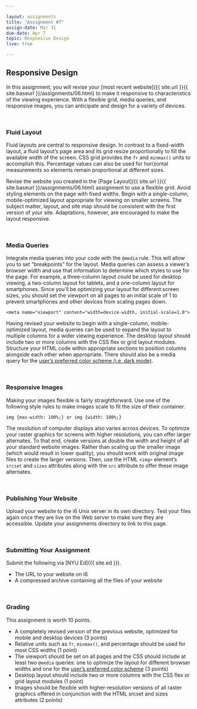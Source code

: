 ```yaml
---

layout: assignments
title: "Assignment #7"
assign-date: Mar 31
due-date: Apr 7
topic: Responsive Design
live: true

---
```

## Responsive Design
In this assignment, you will revise your [most recent website]({{ site.url }}{{ site.baseurl }}/assignments/06.html) to make it responsive to characteristics of the viewing experience. With a flexible grid, media queries, and responsive images, you can anticipate and design for a variety of devices.

<div class="section-break"><br></div>

### Fluid Layout
Fluid layouts are central to responsive design. In contrast to a fixed-width layout, a fluid layout’s page area and its grid resize proportionally to fill the available width of the screen. CSS grid provides the `fr` and `minmax()` units to accomplish this. Percentage values can also be used for horizontal measurements so elements remain proportional at different sizes.

Revise the website you created in the [Page Layout]({{ site.url }}{{ site.baseurl }}/assignments/06.html) assignment to use a flexible grid. Avoid styling elements on the page with fixed widths. Begin with a single-column, mobile-optimized layout appropriate for viewing on smaller screens. The subject matter, layout, and site map should be consistent with the first version of your site. Adaptations, however, are encouraged to make the layout responsive.

<div class="section-break"><br></div>

### Media Queries
Integrate media queries into your code with the `@media` rule. This will allow you to set “breakpoints” for the layout. Media queries can assess a viewer’s browser width and use that information to determine which styles to use for the page. For example, a three-column layout could be used for desktop viewing, a two-column layout for tablets, and a one-column layout for smartphones. Since you’ll be optimizing your layout for different screen sizes, you should set the viewport on all pages to an initial scale of 1 to prevent smartphones and other devices from scaling pages down.

`<meta name="viewport" content="width=device-width, initial-scale=1.0">`

Having revised your website to begin with a single-column, mobile-optimized layout, media queries can be used to expand the layout to multiple columns for a wider viewing experience. The desktop layout should include two or more columns with the CSS flex or grid layout modules. Structure your HTML code within appropriate sections to position columns alongside each other when appropriate. There should also be a media query for the [user’s preferred color scheme (i.e. dark mode)](https://developer.mozilla.org/en-US/docs/Web/CSS/@media/prefers-color-scheme).

<div class="section-break"><br></div>

### Responsive Images
Making your images flexible is fairly straightforward. Use one of the following style rules to make images scale to fit the size of their container.

`img {max-width: 100%;} or img {width: 100%;}`

The resolution of computer displays also varies across devices. To optimize your raster graphics for screens with higher resolutions, you can offer larger alternates. To that end, create versions at double the width and height of all your standard website images. Rather than scaling up the smaller image (which would result in lower quality), you should work with original image files to create the larger versions. Then, use the HTML `<img>` element’s `srcset` and `sizes` attributes along with the `src` attribute to offer these image alternates.

<div class="section-break"><br></div>

### Publishing Your Website
Upload your website to the i6 Unix server in its own directory. Test your files again once they are live on the Web server to make sure they are accessible. Update your assignments directory to link to this page.

<div class="section-break"><br></div>

### Submitting Your Assignment
Submit the following via [NYU Ed]({{ site.ed }}).

- The URL to your website on i6
- A compressed archive containing all the files of your website

<div class="section-break"><br></div>

### Grading
This assignment is worth 10 points.

- A completely revised version of the previous website, optimized for mobile and desktop devices (3 points)
- Relative units such as `fr`, `minmax()`, and percentage should be used for most CSS widths (1 point)
- The viewport should be set on all pages and the CSS should include at least two `@media` queries: one to optimize the layout for different browser widths and one for the [user’s preferred color scheme](https://developer.mozilla.org/en-US/docs/Web/CSS/@media/prefers-color-scheme) (3 points)
- Desktop layout should include two or more columns with the CSS flex or grid layout modules (1 point)
- Images should be flexible with higher-resolution versions of all raster graphics offered in conjunction with the HTML srcset and sizes attributes (2 points)